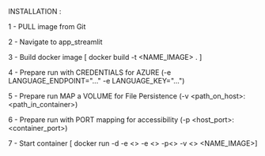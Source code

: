 


INSTALLATION :

1 - PULL image from Git

2 - Navigate to app_streamlit

3 - Build docker image [ docker build -t <NAME_IMAGE> . ]

4 - Prepare run with CREDENTIALS for AZURE (-e LANGUAGE_ENDPOINT="..." -e LANGUAGE_KEY="...")

5 - Prepare run  MAP a VOLUME for File Persistence (-v <path_on_host>:<path_in_container>)

6 - Prepare run with PORT mapping for accessibility (-p <host_port>:<container_port>)

7 - Start container [ docker run -d -e <> -e <> -p<> -v <> <NAME_IMAGE>]